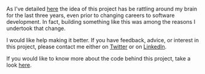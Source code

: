 As I've detailed [here](./about) the idea of this project has be rattling around my brain for the last three years, even prior to changing careers to software development.  In fact, building something like this was among the reasons I undertook that change.

I would like help making it better. If you have feedback, advice, or interest in this project, please contact me either on [Twitter](https://twitter.com/matsad111) or on [LinkedIn](https://www.linkedin.com/in/matthew-sadauckas-68bb9793/).

If you would like to know more about the code behind this project, take a look [here](https://github.com/matsad3547/entelx).
